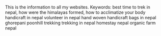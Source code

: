 This is the information to all my websites.
Keywords:
best time to trek in nepal, how were the himalayas formed, how to acclimatize your body
handicraft in nepal
volunteer in nepal
hand woven handicraft bags in nepal
ghorepani poonhill trekking
trekking in nepal
homestay nepal
organic farm nepal
